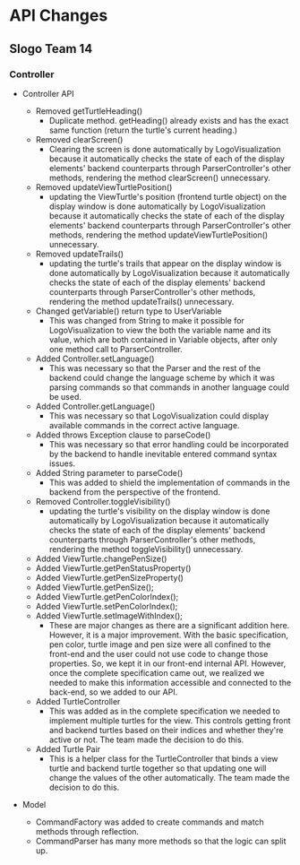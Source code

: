# API Changes 
## Slogo Team 14
### Controller
* Controller API
    * Removed getTurtleHeading()
        * Duplicate method. getHeading() already exists and has the exact same function (return the
        turtle's current heading.)
    * Removed clearScreen() 
        * Clearing the screen is done automatically by LogoVisualization because it automatically checks
        the state of each of the display elements' backend counterparts through ParserController's other
        methods, rendering the method clearScreen() unnecessary. 
    * Removed updateViewTurtlePosition()
        *  updating the ViewTurtle's position (frontend turtle object) on the display window 
        is done automatically by LogoVisualization because it automatically checks
        the state of each of the display elements' backend counterparts through ParserController's other
        methods, rendering the method updateViewTurtlePosition() unnecessary.
    * Removed updateTrails()
        *  updating the turtle's trails that appear on the display window 
        is done automatically by LogoVisualization because it automatically checks
        the state of each of the display elements' backend counterparts through ParserController's other
        methods, rendering the method updateTrails() unnecessary.
    * Changed getVariable() return type to UserVariable
        * This was changed from String to make it possible for LogoVisualization to view the both the 
        variable name and its value, which are both contained in Variable objects, 
        after only one method call to ParserController. 
    * Added Controller.setLanguage()
        * This was necessary so that the Parser and the rest of the backend could change the language 
        scheme by which it was parsing commands so that commands in another language could be used. 
    * Added Controller.getLanguage()
        * This was necessary so that LogoVisualization could display available commands in the correct
        active language. 
    * Added throws Exception clause to parseCode()
        * This was necessary so that error handling could be incorporated by the backend to handle 
        inevitable entered command syntax issues. 
    * Added String parameter to parseCode()
        * This was added to shield the implementation of commands in the backend from the perspective
        of the frontend. 
    * Removed Controller.toggleVisibility()
        * updating the turtle's visibility on the display window 
        is done automatically by LogoVisualization because it automatically checks
        the state of each of the display elements' backend counterparts through ParserController's other
        methods, rendering the method toggleVisibility() unnecessary. 
    * Added ViewTurtle.changePenSize()
    * Added ViewTurtle.getPenStatusProperty()
    * Added ViewTurtle.getPenSizeProperty()
    * Added ViewTurtle.getPenSize();
    * Added ViewTurtle.getPenColorIndex();
    * Added ViewTurtle.setPenColorIndex();
    * Added ViewTurtle.setImageWithIndex();
        * These are major changes as there are a significant addition here.
        However, it is a major improvement. With the basic specification, pen color,
        turtle image and pen size were all confined to the front-end and the user
        could not use code to change those properties. So, we kept it in our front-end internal
        API. However, once the complete specification came out, we realized we needed
        to make this information accessible and connected to the back-end, so we added to our API.
    * Added TurtleController
        * This was added as in the complete specification we needed to implement
        multiple turtles for the view. This controls getting front and backend
        turtles based on their indices and whether they're active or not. The
        team made the decision to do this.
    * Added Turtle Pair
        * This is a helper class for the TurtleController that binds a view
        turtle and backend turtle together so that updating one will change
        the values of the other automatically. The team made the decision to
        do this.
    
* Model
    * CommandFactory was added to create commands and match methods through
    reflection. 
    * CommandParser has many more methods so that the logic can split up.




